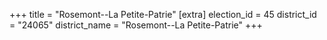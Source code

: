 +++
title = "Rosemont--La Petite-Patrie"
[extra]
election_id = 45
district_id = "24065"
district_name = "Rosemont--La Petite-Patrie"
+++
